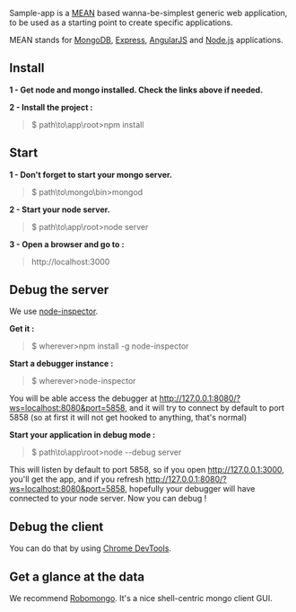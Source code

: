Sample-app is a [MEAN](https://github.com/linnovate/mean/blob/master/README.md) based wanna-be-simplest generic web application, to be used as a starting point to create specific applications.

MEAN stands for [MongoDB](http://www.mongodb.org/), [Express](http://expressjs.com/), [AngularJS](http://angularjs.org/) and [Node.js](http://www.nodejs.org/) applications. 

## Install
**1 - Get node and mongo installed. Check the links above if needed.**

**2 - Install the project :**
>$ path\to\app\root>npm install

## Start
**1 - Don't forget to start your mongo server.**

>$ path\to\mongo\bin>mongod

**2 - Start your node server.**

>$ path\to\app\root>node server

**3 - Open a browser and go to :**
>http://localhost:3000


## Debug the server
We use [node-inspector](https://github.com/node-inspector/node-inspector/blob/master/README.md).

**Get it :**

>$ wherever>npm install -g node-inspector

**Start a debugger instance :**
>$ wherever>node-inspector

You will be able access the debugger at http://127.0.0.1:8080/?ws=localhost:8080&port=5858, and it will try to connect by default to port 5858 (so at first it will not get hooked to anything, that's normal)

**Start your application in debug mode :**
>$ path\to\app\root>node --debug server

This will listen by default to port 5858, so if you open http://127.0.0.1:3000, you'll get the app, and if you refresh http://127.0.0.1:8080/?ws=localhost:8080&port=5858, hopefully your debugger will have connected to your node server. Now you can debug !

## Debug the client
You can do that by using [Chrome DevTools](https://developer.chrome.com/devtools).


## Get a glance at the data
We recommend [Robomongo](http://robomongo.org/). It's a nice shell-centric mongo client GUI.